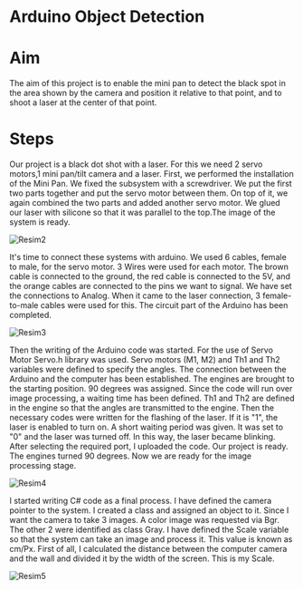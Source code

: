 # Arduino Object Detection
# Aim
The aim of this project is to enable the mini pan to detect the black spot in the area shown by the camera and position it relative to that point, and to shoot a laser at the center of that point.

# Steps
Our project is a black dot shot with a laser. For this we need 2 servo motors,1 mini pan/tilt camera and a laser. First, we performed the installation of the Mini Pan. We fixed the subsystem with a screwdriver. We put the first two parts together and put the servo motor between them. On top of it, we again combined the two parts and added another servo motor. We glued our laser with silicone so that it was parallel to the top.The image of the system is ready.

![Resim2](https://user-images.githubusercontent.com/79202352/159037962-bc16c462-e930-49aa-8e24-865860adca69.jpg)

It's time to connect these systems with arduino. We used 6 cables, female to male, for the servo motor. 3 Wires were used for each motor. The brown cable is connected to the ground, the red cable is connected to the 5V, and the orange cables are connected to the pins we want to signal. We have set the connections to Analog. When it came to the laser connection, 3 female-to-male cables were used for this. The circuit part of the Arduino has been completed.

![Resim3](https://user-images.githubusercontent.com/79202352/159038483-fd7b8428-06fc-4dbe-831f-51fc43261a33.jpg)

Then the writing of the Arduino code was started. For the use of Servo Motor Servo.h library was used. Servo motors (M1, M2) and Th1 and Th2 variables were defined to specify the angles. The connection between the Arduino and the computer has been established. The engines are brought to the starting position. 90 degrees was assigned. Since the code will run over image processing, a waiting time has been defined. Th1 and Th2 are defined in the engine so that the angles are transmitted to the engine. Then the necessary codes were written for the flashing of the laser. If it is "1", the laser is enabled to turn on. A short waiting period was given. It was set to "0" and the laser was turned off. In this way, the laser became blinking. After selecting the required port, I uploaded the code. Our project is ready. The engines turned 90 degrees. Now we are ready for the image processing stage.

![Resim4](https://user-images.githubusercontent.com/79202352/159038754-8d628194-e5dc-4e54-bc85-98842a1e9e24.jpg)

I started writing C# code as a final process. I have defined the camera pointer to the system. I created a class and assigned an object to it. Since I want the camera to take 3 images. A color image was requested via Bgr. The other 2 were identified as class Gray. I have defined the Scale variable so that the system can take an image and process it. This value is known as cm/Px. First of all, I calculated the distance between the computer camera and the wall and divided it by the width of the screen.  This is my Scale.

![Resim5](https://user-images.githubusercontent.com/79202352/159039051-cb916fcd-6610-481f-91a8-65cf9f1a09ea.jpg)
